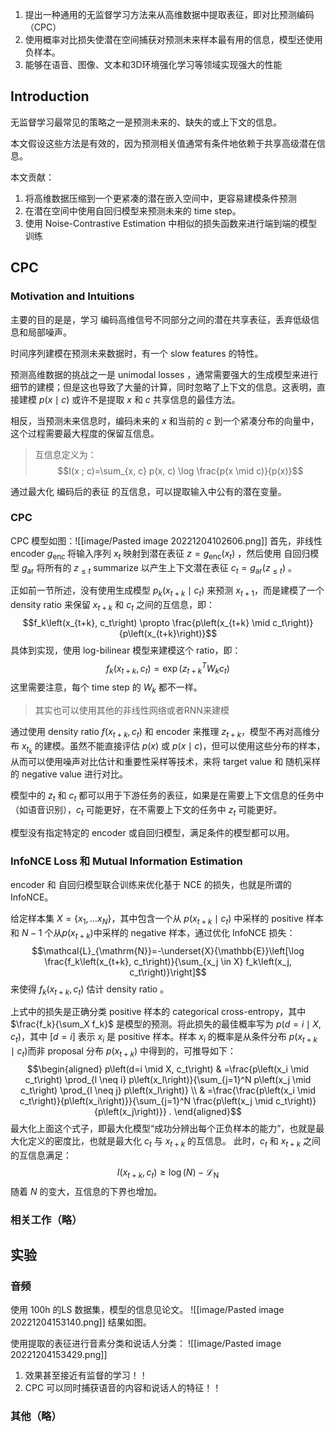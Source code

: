 
1. 提出一种通用的无监督学习方法来从高维数据中提取表征，即对比预测编码（CPC）
2. 使用概率对比损失使潜在空间捕获对预测未来样本最有用的信息，模型还使用负样本。
3. 能够在语音、图像、文本和3D环境强化学习等领域实现强大的性能

## Introduction  

无监督学习最常见的策略之一是预测未来的、缺失的或上下文的信息。

本文假设这些方法是有效的，因为预测相关值通常有条件地依赖于共享高级潜在信息。

本文贡献：
1. 将高维数据压缩到一个更紧凑的潜在嵌入空间中，更容易建模条件预测
2. 在潜在空间中使用自回归模型来预测未来的 time step。
3. 使用 Noise-Contrastive Estimation 中相似的损失函数来进行端到端的模型训练

## CPC

### Motivation and Intuitions

主要的目的是是，学习 编码高维信号不同部分之间的潜在共享表征，丢弃低级信息和局部噪声。

时间序列建模在预测未来数据时，有一个 slow features 的特性。

预测高维数据的挑战之一是 unimodal losses ，通常需要强大的生成模型来进行细节的建模；但是这也导致了大量的计算，同时忽略了上下文的信息。这表明，直接建模 $p(x\mid c)$ 或许不是提取 $x$ 和 $c$ 共享信息的最佳方法。

相反，当预测未来信息时，编码未来的 $x$ 和当前的 $c$ 到一个紧凑分布的向量中，这个过程需要最大程度的保留互信息。
> 互信息定义为：$$I(x ; c)=\sum_{x, c} p(x, c) \log \frac{p(x \mid c)}{p(x)}$$

通过最大化 编码后的表征 的互信息，可以提取输入中公有的潜在变量。

### CPC

CPC 模型如图：![[image/Pasted image 20221204102606.png]]
首先，非线性 encoder $g_{\text {enc }}$ 将输入序列 $x_t$ 映射到潜在表征 $z=g_{\text{enc}}(x_t)$  ，然后使用 自回归模型 $g_{\text{ar}}$ 将所有的 $z _{\leq t}$  summarize 以产生上下文潜在表征 $c_t=g_{\mathrm{ar}}\left(z_{\leq t}\right)$ 。

正如前一节所述，没有使用生成模型 $p_k\left(x_{t+k} \mid c_t\right)$ 来预测 $x_{t+1}$，而是建模了一个 density ratio 来保留 $x_{t+k}$ 和 $c_t$ 之间的互信息，即：$$f_k\left(x_{t+k}, c_t\right) \propto \frac{p\left(x_{t+k} \mid c_t\right)}{p\left(x_{t+k}\right)}$$
具体到实现，使用 log-bilinear 模型来建模这个 ratio，即： $$f_k\left(x_{t+k}, c_t\right)=\exp \left(z_{t+k}^T W_k c_t\right)$$
这里需要注意，每个 time step 的 $W_k$ 都不一样。
> 其实也可以使用其他的非线性网络或者RNN来建模

通过使用 density ratio $f\left(x_{t+k}, c_t\right)$ 和 encoder 来推理 $z_{t+k}$，模型不再对高维分布 $x_{t_k}$ 的建模。虽然不能直接评估 $p(x)$ 或 $p(x \mid c)$，但可以使用这些分布的样本，从而可以使用噪声对比估计和重要性采样等技术，来将 target value 和 随机采样的 negative value 进行对比。

模型中的 $z_t$ 和 $c_t$ 都可以用于下游任务的表征，如果是在需要上下文信息的任务中（如语音识别），$c_t$ 可能更好，在不需要上下文的任务中 $z_t$ 可能更好。

模型没有指定特定的 encoder 或自回归模型，满足条件的模型都可以用。

### InfoNCE Loss 和 Mutual Information Estimation

encoder 和 自回归模型联合训练来优化基于 NCE 的损失，也就是所谓的 InfoNCE。

给定样本集 $X=\left\{x_1, \ldots x_N\right\}$，其中包含一个从 $p\left(x_{t+k} \mid c_t\right)$ 中采样的 positive 样本和 $N-1$ 个从$p\left(x_{t+k}\right)$中采样的 negative 样本，通过优化 InfoNCE 损失：$$\mathcal{L}_{\mathrm{N}}=-\underset{X}{\mathbb{E}}\left[\log \frac{f_k\left(x_{t+k}, c_t\right)}{\sum_{x_j \in X} f_k\left(x_j, c_t\right)}\right]$$
来使得 $f_k\left(x_{t+k}, c_t\right)$ 估计 density ratio  。

上式中的损失是正确分类 positive 样本的 categorical cross-entropy，其中 $\frac{f_k}{\sum_X f_k}$ 是模型的预测。将此损失的最佳概率写为 $p\left(d=i \mid X, c_t\right)$，其中 $[d=i]$ 表示 $x_i$ 是 positive 样本。样本 $x_i$ 的概率是从条件分布 $p\left(x_{t+k} \mid c_t\right)$而非 proposal 分布 $p(x_{t+k})$ 中得到的，可推导如下：$$\begin{aligned}
p\left(d=i \mid X, c_t\right) & =\frac{p\left(x_i \mid c_t\right) \prod_{l \neq i} p\left(x_l\right)}{\sum_{j=1}^N p\left(x_j \mid c_t\right) \prod_{l \neq j} p\left(x_l\right)} \\
& =\frac{\frac{p\left(x_i \mid c_t\right)}{p\left(x_i\right)}}{\sum_{j=1}^N \frac{p\left(x_j \mid c_t\right)}{p\left(x_j\right)}} .
\end{aligned}$$最大化上面这个式子，即最大化模型“成功分辨出每个正负样本的能力”，也就是最大化定义的密度比，也就是最大化 $c_t$ 与 $x_{t+k}$ 的互信息。
此时，$c_t$ 和 $x_{t+k}$ 之间的互信息满足：$$I\left(x_{t+k}, c_t\right) \geq \log (N)-\mathcal{L}_{\mathrm{N}}$$
随着 $N$ 的变大，互信息的下界也增加。

### 相关工作（略）

## 实验

### 音频
使用 100h 的LS 数据集，模型的信息见论文。
![[image/Pasted image 20221204153140.png]]
结果如图。

使用提取的表征进行音素分类和说话人分类：
![[image/Pasted image 20221204153429.png]]
1. 效果甚至接近有监督的学习！！
2. CPC 可以同时捕获语音的内容和说话人的特征！！

### 其他（略）